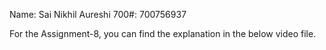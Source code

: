 Name: Sai Nikhil Aureshi
700#: 700756937

For the Assignment-8, you can find the explanation in the below video file.